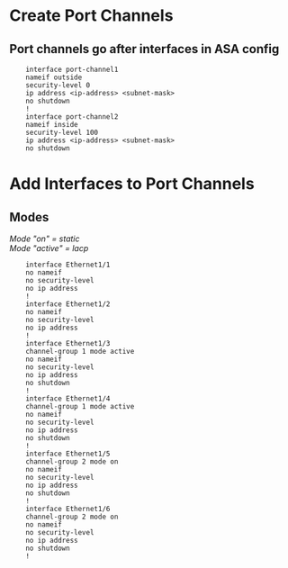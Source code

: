 # Create Port Channels
## Port channels go after interfaces in ASA config
```
    interface port-channel1
    nameif outside 
    security-level 0
    ip address <ip-address> <subnet-mask>
    no shutdown
    !
    interface port-channel2
    nameif inside 
    security-level 100
    ip address <ip-address> <subnet-mask>
    no shutdown
```

# Add Interfaces to Port Channels
## Modes
*Mode "on" = static*<br/>
*Mode "active" = lacp*
```
    interface Ethernet1/1
    no nameif
    no security-level
    no ip address
    !
    interface Ethernet1/2
    no nameif
    no security-level
    no ip address
    ! 
    interface Ethernet1/3
    channel-group 1 mode active
    no nameif
    no security-level
    no ip address
    no shutdown
    !
    interface Ethernet1/4
    channel-group 1 mode active
    no nameif
    no security-level
    no ip address
    no shutdown
    !
    interface Ethernet1/5
    channel-group 2 mode on
    no nameif
    no security-level
    no ip address
    no shutdown
    !
    interface Ethernet1/6
    channel-group 2 mode on
    no nameif
    no security-level
    no ip address
    no shutdown
    !
```
